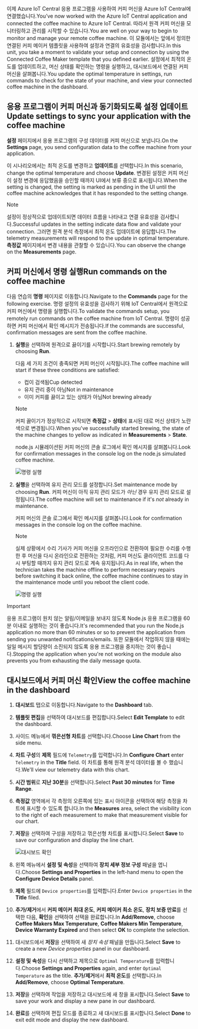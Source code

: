 <span data-ttu-id="c72ad-101">이제 Azure IoT Central 응용 프로그램을 사용하여 커피 머신을 Azure IoT Central에 연결했습니다.</span><span class="sxs-lookup"><span data-stu-id="c72ad-101">You’ve now worked with the Azure IoT Central application and connected the coffee machine to Azure IoT Central.</span></span> <span data-ttu-id="c72ad-102">따라서 원격 커피 머신을 모니터링하고 관리를 시작할 수 있습니다.</span><span class="sxs-lookup"><span data-stu-id="c72ad-102">You are well on your way to begin to monitor and manage your remote coffee machine.</span></span> <span data-ttu-id="c72ad-103">이 모듈에서는 앞에서 정의한 연결된 커피 메이커 템플릿을 사용하여 설정과 연결의 유효성을 검사합니다.</span><span class="sxs-lookup"><span data-stu-id="c72ad-103">In this unit, you take a moment to validate your setup and connection by using the Connected Coffee Maker template that you defined earlier.</span></span> <span data-ttu-id="c72ad-104">설정에서 최적의 온도를 업데이트하고, 머신 상태를 확인하는 명령을 실행하고, 대시보드에서 연결된 커피 머신을 살펴봅니다.</span><span class="sxs-lookup"><span data-stu-id="c72ad-104">You update the optimal temperature in settings, run commands to check for the state of your machine, and view your connected coffee machine in the dashboard.</span></span> 

## <a name="update-settings-to-sync-your-application-with-the-coffee-machine"></a><span data-ttu-id="c72ad-105">응용 프로그램이 커피 머신과 동기화되도록 설정 업데이트</span><span class="sxs-lookup"><span data-stu-id="c72ad-105">Update settings to sync your application with the coffee machine</span></span>

<span data-ttu-id="c72ad-106">**설정** 페이지에서 응용 프로그램의 구성 데이터를 커피 머신으로 보냅니다.</span><span class="sxs-lookup"><span data-stu-id="c72ad-106">On the **Settings** page, you send configuration data to the coffee machine from your application.</span></span> 

<span data-ttu-id="c72ad-107">이 시나리오에서는 최적 온도를 변경하고 **업데이트**를 선택합니다.</span><span class="sxs-lookup"><span data-stu-id="c72ad-107">In this scenario, change the optimal temperature and choose **Update**.</span></span> <span data-ttu-id="c72ad-108">변경된 설정은 커피 머신이 설정 변경에 응답했음을 승인할 때까지 UI에서 보류 중으로 표시됩니다.</span><span class="sxs-lookup"><span data-stu-id="c72ad-108">When the setting is changed, the setting is marked as pending in the UI until the coffee machine acknowledges that it has responded to the setting change.</span></span> 

> [!NOTE]
> <span data-ttu-id="c72ad-109">설정이 정상적으로 업데이트되면 데이터 흐름을 나타내고 연결 유효성을 검사합니다.</span><span class="sxs-lookup"><span data-stu-id="c72ad-109">Successful updates in the setting indicate data flow and validate your  connection.</span></span> <span data-ttu-id="c72ad-110">그러면 원격 분석 측정에서 최적 온도 업데이트에 응답합니다.</span><span class="sxs-lookup"><span data-stu-id="c72ad-110">The telemetry measurements will respond to the update in optimal temperature.</span></span> <span data-ttu-id="c72ad-111">**측정값** 페이지에서 변경 내용을 관찰할 수 있습니다.</span><span class="sxs-lookup"><span data-stu-id="c72ad-111">You can observe the change on the **Measurements** page.</span></span> 

## <a name="run-commands-on-the-coffee-machine"></a><span data-ttu-id="c72ad-112">커피 머신에서 명령 실행</span><span class="sxs-lookup"><span data-stu-id="c72ad-112">Run commands on the coffee machine</span></span> 
<span data-ttu-id="c72ad-113">다음 연습의 **명령** 페이지로 이동합니다.</span><span class="sxs-lookup"><span data-stu-id="c72ad-113">Navigate to the **Commands** page for the following exercise.</span></span> <span data-ttu-id="c72ad-114">명령 설정의 유효성을 검사하기 위해 IoT Central에서 원격으로 커피 머신에서 명령을 실행합니다.</span><span class="sxs-lookup"><span data-stu-id="c72ad-114">To validate the commands setup, you remotely run commands on the coffee machine from IoT Central.</span></span> <span data-ttu-id="c72ad-115">명령이 성공하면 커피 머신에서 확인 메시지가 전송됩니다.</span><span class="sxs-lookup"><span data-stu-id="c72ad-115">If the commands are successful, confirmation messages are sent from the coffee machine.</span></span>

1. <span data-ttu-id="c72ad-116">**실행**을 선택하여 원격으로 끓이기를 시작합니다.</span><span class="sxs-lookup"><span data-stu-id="c72ad-116">Start brewing remotely by choosing **Run**.</span></span> 
    
    <span data-ttu-id="c72ad-117">다음 세 가지 조건이 충족되면 커피 머신이 시작됩니다.</span><span class="sxs-lookup"><span data-stu-id="c72ad-117">The coffee machine will start if these three conditions are satisfied:</span></span>
    - <span data-ttu-id="c72ad-118">컵이 검색됨</span><span class="sxs-lookup"><span data-stu-id="c72ad-118">Cup detected</span></span>
    - <span data-ttu-id="c72ad-119">유지 관리 중이 아님</span><span class="sxs-lookup"><span data-stu-id="c72ad-119">Not in maintenance</span></span>
    - <span data-ttu-id="c72ad-120">이미 커피를 끓이고 있는 상태가 아님</span><span class="sxs-lookup"><span data-stu-id="c72ad-120">Not brewing already</span></span>  

    > [!NOTE]
    > <span data-ttu-id="c72ad-121">커피 끓이기가 정상적으로 시작되면 **측정값** > **상태**에 표시된 대로 머신 상태가 노란색으로 변경됩니다.</span><span class="sxs-lookup"><span data-stu-id="c72ad-121">When you've successfully started brewing, the state of the machine changes to yellow as indicated in **Measurements** > **State**.</span></span> 
    
    <span data-ttu-id="c72ad-122">node.js 시뮬레이션된 커피 머신의 콘솔 로그에서 확인 메시지를 살펴봅니다.</span><span class="sxs-lookup"><span data-stu-id="c72ad-122">Look for confirmation messages in the console log on the node.js simulated coffee machine.</span></span> 

    ![명령 실행](../media/4-commands-brewing.png)

1. <span data-ttu-id="c72ad-124">**실행**을 선택하여 유지 관리 모드를 설정합니다.</span><span class="sxs-lookup"><span data-stu-id="c72ad-124">Set maintenance mode by choosing **Run**.</span></span> <span data-ttu-id="c72ad-125">커피 머신이 아직 유지 관리 모드가 *아닌* 경우 유지 관리 모드로 설정됩니다.</span><span class="sxs-lookup"><span data-stu-id="c72ad-125">The coffee machine will set to maintenance if it's *not* already in maintenance.</span></span>
    
    <span data-ttu-id="c72ad-126">커피 머신의 콘솔 로그에서 확인 메시지를 살펴봅니다.</span><span class="sxs-lookup"><span data-stu-id="c72ad-126">Look for confirmation messages in the console log on the coffee machine.</span></span> 

    > [!NOTE]
    > <span data-ttu-id="c72ad-127">실제 상황에서 수리 기사가 커피 머신을 오프라인으로 전환하여 필요한 수리를 수행한 후 머신을 다시 온라인으로 전환하는 것처럼, 커피 머신도 클라이언트 코드를 다시 부팅할 때까지 유지 관리 모드로 계속 유지됩니다.</span><span class="sxs-lookup"><span data-stu-id="c72ad-127">As in real life, when the technician takes the machine offline to perform necessary repairs before switching it back online, the coffee machine continues to stay in the maintenance mode until you reboot the client code.</span></span>

    ![명령 실행](../media/4-commands-maintenance.png)

> [!IMPORTANT]
> <span data-ttu-id="c72ad-129">응용 프로그램이 원치 않는 알림/이메일을 보내지 않도록 Node.js 응용 프로그램을 60분 이내로 실행하는 것이 좋습니다.</span><span class="sxs-lookup"><span data-stu-id="c72ad-129">It's recommended that you run the Node.js application no more than 60 minutes or so to prevent the application from sending you unwanted notifications/emails.</span></span> <span data-ttu-id="c72ad-130">또한 모듈에서 작업하지 않을 때에는 일일 메시지 할당량이 소진되지 않도록 응용 프로그램을 중지하는 것이 좋습니다.</span><span class="sxs-lookup"><span data-stu-id="c72ad-130">Stopping the application when you're not working on the module also prevents you from exhausting the daily message quota.</span></span>

## <a name="view-the-coffee-machine-in-the-dashboard"></a><span data-ttu-id="c72ad-131">대시보드에서 커피 머신 확인</span><span class="sxs-lookup"><span data-stu-id="c72ad-131">View the coffee machine in the dashboard</span></span>

1. <span data-ttu-id="c72ad-132">**대시보드** 탭으로 이동합니다.</span><span class="sxs-lookup"><span data-stu-id="c72ad-132">Navigate to the **Dashboard** tab.</span></span>

1. <span data-ttu-id="c72ad-133">**템플릿 편집**을 선택하여 대시보드를 편집합니다.</span><span class="sxs-lookup"><span data-stu-id="c72ad-133">Select **Edit Template** to edit the dashboard.</span></span>

1. <span data-ttu-id="c72ad-134">사이드 메뉴에서 **꺾은선형 차트**를 선택합니다.</span><span class="sxs-lookup"><span data-stu-id="c72ad-134">Choose **Line Chart** from the side menu.</span></span>

1. <span data-ttu-id="c72ad-135">**차트 구성**의 **제목** 필드에 `Telemetry`를 입력합니다.</span><span class="sxs-lookup"><span data-stu-id="c72ad-135">In **Configure Chart**  enter `Telemetry` in the **Title** field.</span></span> <span data-ttu-id="c72ad-136">이 차트를 통해 원격 분석 데이터를 볼 수 했습니다.</span><span class="sxs-lookup"><span data-stu-id="c72ad-136">We'll view our telemetry data with this chart.</span></span> 

1. <span data-ttu-id="c72ad-137">**시간 범위**로 **지난 30분**을 선택합니다.</span><span class="sxs-lookup"><span data-stu-id="c72ad-137">Select **Past 30 minutes** for **Time Range**.</span></span> 

1. <span data-ttu-id="c72ad-138">**측정값** 영역에서 각 측정의 오른쪽에 있는 표시 아이콘을 선택하여 해당 측정을 차트에 표시할 수 있도록 합니다.</span><span class="sxs-lookup"><span data-stu-id="c72ad-138">In the **Measures** area, select the visibility icon to the right of each measurement to make that measurement visible for our chart.</span></span> 

1. <span data-ttu-id="c72ad-139">**저장**을 선택하여 구성을 저장하고 꺾은선형 차트를 표시합니다.</span><span class="sxs-lookup"><span data-stu-id="c72ad-139">Select **Save** to save our configuration and display the line chart.</span></span> 

    ![대시보드 확인](../media/4-dashboard-a.png)

1. <span data-ttu-id="c72ad-141">왼쪽 메뉴에서 **설정 및 속성**을 선택하여 **장치 세부 정보 구성** 패널을 엽니다.</span><span class="sxs-lookup"><span data-stu-id="c72ad-141">Choose **Settings and Properties** in the left-hand menu to open the **Configure Device Details** panel.</span></span> 

1. <span data-ttu-id="c72ad-142">**제목** 필드에 `Device properties`를 입력합니다.</span><span class="sxs-lookup"><span data-stu-id="c72ad-142">Enter `Device properties` in the **Title** filed.</span></span>

1. <span data-ttu-id="c72ad-143">**추가/제거**에서 **커피 메이커 최대 온도**, **커피 메이커 최소 온도**, **장치 보증 만료**를 선택한 다음, **확인**을 선택하여 선택을 완료합니다.</span><span class="sxs-lookup"><span data-stu-id="c72ad-143">In **Add/Remove**, choose **Coffee Makers Max Temperature**, **Coffee Makers Min Temperature**, **Device Warranty Expired** and then select **OK** to complete the selection.</span></span>

1. <span data-ttu-id="c72ad-144">대시보드에서 **저장**을 선택하여 새 *장치 속성* 패널을 만듭니다.</span><span class="sxs-lookup"><span data-stu-id="c72ad-144">Select **Save** to create a new *Device properties* panel in our dashboard.</span></span> 

1. <span data-ttu-id="c72ad-145">**설정 및 속성**을 다시 선택하고 제목으로 `Optimal Temperature`를 입력합니다.</span><span class="sxs-lookup"><span data-stu-id="c72ad-145">Choose **Settings and Properties** again,  and enter `Optimal Temperature` as the title.</span></span> <span data-ttu-id="c72ad-146">**추가/제거**에서 **최적 온도**를 선택합니다.</span><span class="sxs-lookup"><span data-stu-id="c72ad-146">In **Add/Remove**, choose **Optimal  Temperature**.</span></span>

1. <span data-ttu-id="c72ad-147">**저장**을 선택하여 작업을 저장하고 대시보드에 새 창을 표시합니다.</span><span class="sxs-lookup"><span data-stu-id="c72ad-147">Select **Save** to save your work and display a new pane in our dashboard.</span></span> 

1. <span data-ttu-id="c72ad-148">**완료**를 선택하여 편집 모드를 종료하고 새 대시보드를 표시합니다.</span><span class="sxs-lookup"><span data-stu-id="c72ad-148">Select **Done** to exit edit mode and display the new dashboard.</span></span> 